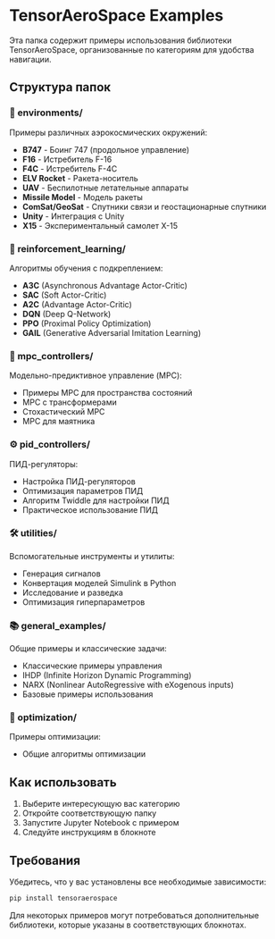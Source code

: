 # TensorAeroSpace Examples

Эта папка содержит примеры использования библиотеки TensorAeroSpace, организованные по категориям для удобства навигации.

## Структура папок

### 📁 environments/
Примеры различных аэрокосмических окружений:
- **B747** - Боинг 747 (продольное управление)
- **F16** - Истребитель F-16
- **F4C** - Истребитель F-4C
- **ELV Rocket** - Ракета-носитель
- **UAV** - Беспилотные летательные аппараты
- **Missile Model** - Модель ракеты
- **ComSat/GeoSat** - Спутники связи и геостационарные спутники
- **Unity** - Интеграция с Unity
- **X15** - Экспериментальный самолет X-15

### 🤖 reinforcement_learning/
Алгоритмы обучения с подкреплением:
- **A3C** (Asynchronous Advantage Actor-Critic)
- **SAC** (Soft Actor-Critic)
- **A2C** (Advantage Actor-Critic)
- **DQN** (Deep Q-Network)
- **PPO** (Proximal Policy Optimization)
- **GAIL** (Generative Adversarial Imitation Learning)

### 🎯 mpc_controllers/
Модельно-предиктивное управление (MPC):
- Примеры MPC для пространства состояний
- MPC с трансформерами
- Стохастический MPC
- MPC для маятника

### ⚙️ pid_controllers/
ПИД-регуляторы:
- Настройка ПИД-регуляторов
- Оптимизация параметров ПИД
- Алгоритм Twiddle для настройки ПИД
- Практическое использование ПИД

### 🛠️ utilities/
Вспомогательные инструменты и утилиты:
- Генерация сигналов
- Конвертация моделей Simulink в Python
- Исследование и разведка
- Оптимизация гиперпараметров

### 📚 general_examples/
Общие примеры и классические задачи:
- Классические примеры управления
- IHDP (Infinite Horizon Dynamic Programming)
- NARX (Nonlinear AutoRegressive with eXogenous inputs)
- Базовые примеры использования

### 🔧 optimization/
Примеры оптимизации:
- Общие алгоритмы оптимизации

## Как использовать

1. Выберите интересующую вас категорию
2. Откройте соответствующую папку
3. Запустите Jupyter Notebook с примером
4. Следуйте инструкциям в блокноте

## Требования

Убедитесь, что у вас установлены все необходимые зависимости:
```bash
pip install tensoraerospace
```

Для некоторых примеров могут потребоваться дополнительные библиотеки, которые указаны в соответствующих блокнотах.